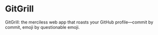 # GitGrill
GitGrill: the merciless web app that roasts your GitHub profile—commit by commit, emoji by questionable emoji.
